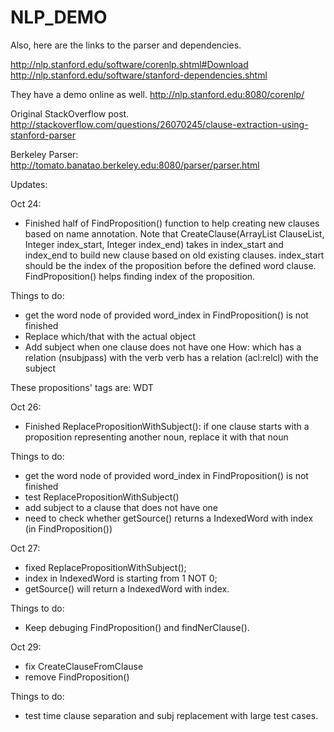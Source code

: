 # NLP_DEMO

Also, here are the links to the parser and dependencies. 

http://nlp.stanford.edu/software/corenlp.shtml#Download
http://nlp.stanford.edu/software/stanford-dependencies.shtml

They have a demo online as well.
http://nlp.stanford.edu:8080/corenlp/

Original StackOverflow post.
http://stackoverflow.com/questions/26070245/clause-extraction-using-stanford-parser

Berkeley Parser:
http://tomato.banatao.berkeley.edu:8080/parser/parser.html


Updates:

Oct 24:
- Finished half of FindProposition() function to help creating new clauses based on name annotation.
Note that CreateClause(ArrayList<Clause> ClauseList, Integer index_start, Integer index_end) takes in 
index_start and index_end to build new clause based on old existing clauses. index_start should be the 
index of the proposition before the defined word clause. FindProposition() helps finding index of the 
proposition.

Things to do:
- get the word node of provided word_index in FindProposition() is not finished
- Replace which/that with the actual object
- Add subject when one clause does not have one
How: which has a relation (nsubjpass) with the verb
verb has a relation (acl:relcl) with the subject 

These propositions' tags are:
WDT

Oct 26:
- Finished ReplacePropositionWithSubject(): if one clause starts with a proposition representing another noun, replace it with that noun

Things to do:
- get the word node of provided word_index in FindProposition() is not finished
- test ReplacePropositionWithSubject()
- add subject to a clause that does not have one
- need to check whether getSource() returns a IndexedWord with index (in FindProposition())


Oct 27:
- fixed ReplacePropositionWithSubject(); 
- index in IndexedWord is starting from 1 NOT 0;
- getSource() will return a IndexedWord with index.

Things to do:
- Keep debuging FindProposition() and findNerClause().

Oct 29:
- fix CreateClauseFromClause
- remove FindProposition()

Things to do:
- test time clause separation and subj replacement with large test cases.
